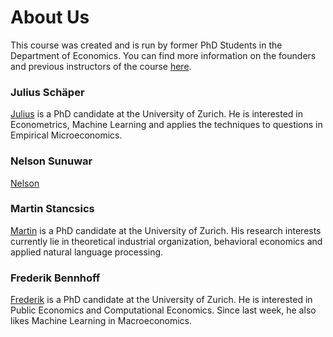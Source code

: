 # About Us

This course was created and is run by former PhD Students in the Department of Economics. You can find more information on the founders and previous instructors of the course [here](https://pp4rs.github.io/about/instructors/).

### Julius Schäper
[Julius](https://www.econ.uzh.ch/en/people/graduatestudents/schaeper.html) is a PhD candidate at the University of Zurich. He is interested in Econometrics, Machine Learning and applies the techniques to questions in Empirical Microeconomics.

### Nelson Sunuwar
[Nelson](https://www.econ.uzh.ch/en/people/graduatestudents/sunuwar.html)

### Martin Stancsics
[Martin](https://stanmart.github.io/) is a PhD candidate at the University of Zurich. His research interests currently lie in theoretical industrial organization, behavioral economics and applied natural language processing. 

### Frederik Bennhoff
[Frederik](https://www.econ.uzh.ch/en/people/graduatestudents/bennhoff.html) is a PhD candidate at the University of Zurich. He is interested in Public Economics and Computational Economics. Since last week, he also likes Machine Learning in Macroeconomics.